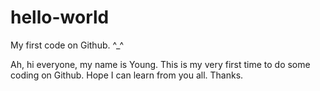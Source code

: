 # hello-world
My first code on Github. ^_^

Ah, hi everyone, my name is Young. This is my very first time to do some coding on Github.
Hope I can learn from you all. Thanks.
